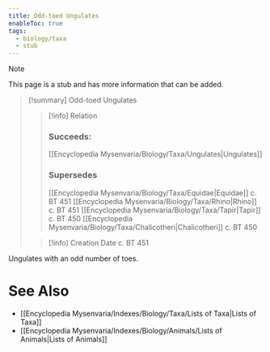 ```yaml
---
title: Odd-toed Ungulates
enableToc: true
tags:
  - biology/taxa
  - stub
---
```


> [!note]
> This page is a stub and has more information that can be added.

> [!summary] Odd-toed Ungulates
> > [!info] Relation
> > ### Succeeds:
> > [[Encyclopedia Mysenvaria/Biology/Taxa/Ungulates|Ungulates]]
> > ### Supersedes 
> > [[Encyclopedia Mysenvaria/Biology/Taxa/Equidae|Equidae]] c. BT 451
> > [[Encyclopedia Mysenvaria/Biology/Taxa/Rhino|Rhino]] c. BT 451
> > [[Encyclopedia Mysenvaria/Biology/Taxa/Tapir|Tapir]] c. BT 450
> > [[Encyclopedia Mysenvaria/Biology/Taxa/Chalicotheri|Chalicotheri]] c. BT 450
>
> > [!info] Creation Date
> > c. BT 451

Ungulates with an odd number of toes.

# See Also
- [[Encyclopedia Mysenvaria/Indexes/Biology/Taxa/Lists of Taxa|Lists of Taxa]]
- [[Encyclopedia Mysenvaria/Indexes/Biology/Animals/Lists of Animals|Lists of Animals]]
